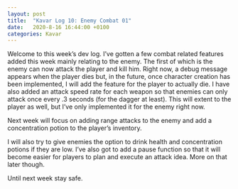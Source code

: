 ```yaml
---
layout: post
title:  "Kavar Log 10: Enemy Combat 01"
date:   2020-8-16 16:44:00 +0100
categories: Kavar
---
```


Welcome to this week’s dev log. I’ve gotten a few combat related features added this week mainly relating to the enemy. 
The first of which is the enemy can now attack the player and kill him. 
Right now, a debug message appears when the player dies but, in the future, once character creation has been implemented, I will add the feature for the 
player to actually die. I have also added an attack speed rate for each weapon so that enemies can only attack once every .3 seconds (for the dagger at least).  This will extent to the player as well, but I’ve only implemented it for the enemy right now.

Next week will focus on adding range attacks to the enemy and add a concentration potion to the player’s inventory. 

I will also try to give enemies the option to drink health and concentration potions if they are low. I’ve also got to add a pause function so that it will 
become easier for players to plan and execute an attack idea. More on that later though. 

Until next week stay safe.
